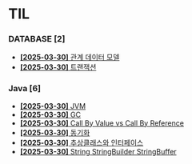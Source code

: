 # TIL
 
### DATABASE [2]
- [**[2025-03-30]**  관계 데이터 모델](https://github.com/A-lass/TIL/blob/main/DATABASE/관계_데이터_모델.md)
- [**[2025-03-30]**  트랜잭션](https://github.com/A-lass/TIL/blob/main/DATABASE/트랜잭션.md)
### Java [6]
- [**[2025-03-30]**  JVM](https://github.com/A-lass/TIL/blob/main/Java/JVM.md)
- [**[2025-03-30]**  GC](https://github.com/A-lass/TIL/blob/main/Java/GC.md)
- [**[2025-03-30]**  Call By Value vs Call By Reference](https://github.com/A-lass/TIL/blob/main/Java/Call_By_Value_vs_Call_By_Reference.md)
- [**[2025-03-30]**  동기화](https://github.com/A-lass/TIL/blob/main/Java/동기화.md)
- [**[2025-03-30]**  추상클래스와 인터페이스](https://github.com/A-lass/TIL/blob/main/Java/추상클래스와_인터페이스.md)
- [**[2025-03-30]**  String StringBuilder StringBuffer](https://github.com/A-lass/TIL/blob/main/Java/String_StringBuilder_StringBuffer.md)
